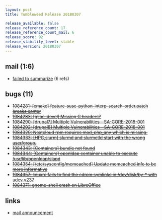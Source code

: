 ```yaml
---
layout: post
title: Tumbleweed Release 20180307

release_available: false
release_reference_count: 17
release_reference_count_mail: 6
release_score: 92
release_stability_level: stable
release_version: 20180307
---
```


## mail (1:6)

- [failed to summarize](https://lists.opensuse.org/opensuse-factory/2018-03/msg00155.html) (6 refs)

## bugs (11)

<!--more-->

- ~~[1084281: \[cmake\] feature-suse-python-interp-search-order.patch breaks cantor](https://bugzilla.opensuse.org/show_bug.cgi?id=1084281)~~
- ~~[1084283: \[glibc-devel\] Missing C headers?](https://bugzilla.opensuse.org/show_bug.cgi?id=1084283)~~
- ~~[1084290: \[drupal7\] Multiple Vulnerabilities - SA-CORE-2018-001](https://bugzilla.opensuse.org/show_bug.cgi?id=1084290)~~
- ~~[1084292: \[drupal8\] Multiple Vulnerabilities - SA-CORE-2018-001](https://bugzilla.opensuse.org/show_bug.cgi?id=1084292)~~
- ~~[1084320: Nextcloud rpm requires mod_php_any which is missing.](https://bugzilla.opensuse.org/show_bug.cgi?id=1084320)~~
- ~~[1084333: \[HPC,slurm\] slurmd and slurmctld start with the wrong user/group.](https://bugzilla.opensuse.org/show_bug.cgi?id=1084333)~~
- ~~[1084343: \[Containers\] bundle not found](https://bugzilla.opensuse.org/show_bug.cgi?id=1084343)~~
- ~~[1084344: \[Containers\] openldap container unable to execute /usr/lib/openldap/slapd](https://bugzilla.opensuse.org/show_bug.cgi?id=1084344)~~
- ~~[1084354: \[/etc/sysconfig/memcached\] Update memcached info to be more informative](https://bugzilla.opensuse.org/show_bug.cgi?id=1084354)~~
- ~~[1084357: linuxrc fails to find the cdrom symlinks in /dev/disk/by-* with udev v237](https://bugzilla.opensuse.org/show_bug.cgi?id=1084357)~~
- ~~[1084371: gnome-shell crash on LibreOffice](https://bugzilla.opensuse.org/show_bug.cgi?id=1084371)~~



## links

- [mail announcement](https://lists.opensuse.org/opensuse-factory/2018-03/msg00145.html)
